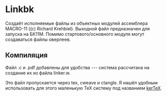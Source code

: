 Linkbk
=============
Создаёт исполняемые файлы из объектных модулей ассемблера MACRO-11 ((c) Richard Krehbiel). 
Выходной файл предназначен для запуска на БК11М. Помимо стартового/основного модуля могут создаваться 
файлы оверлеев.


Компиляция
----------
Файл .c и .pdf добавлены для удобства --- система рассчитана на создание их
из файла linker.w.


Это файл пропускается через tex, cweave и ctangle. 
Я нашёл удобным использовать для этого маленькую TeX систему под названием [kerTeX].

[kerTeX]:http://www.kergis.com/en/kertex.html


